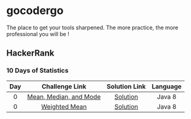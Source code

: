 # gocodergo

The place to get your tools sharpened. The more practice, the more professional you will be !

## HackerRank

### 10 Days of Statistics

| Day | Challenge Link | Solution Link | Language | 
|:---:|:-----------------------:|:------------:|:--------:|
|  0  | [Mean, Median, and Mode](https://www.hackerrank.com/challenges/s10-basic-statistics) | [Solution](https://github.com/leightek/gocodergo/blob/main/src/main/java/leightek/hackerrank/tendaysstat/MeanMedianMode.java) |Java 8 |
|  0  | [Weighted Mean](https://www.hackerrank.com/challenges/s10-weighted-mean) | [Solution](https://github.com/leightek/gocodergo/blob/main/src/main/java/leightek/hackerrank/tendaysstat/WeightedMean.java) | Java 8 |